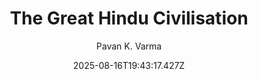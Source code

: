 ---
title: "The Great Hindu Civilisation"
date: "2025-08-16T19:43:17.427Z"
author: "Pavan K. Varma"
read_year: "NO"
recommendation: '3'
url: /bookshelf/the-great-hindu-civilisation
---